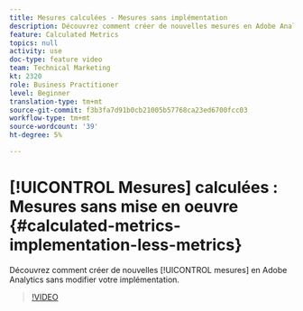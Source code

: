 ```yaml
---
title: Mesures calculées - Mesures sans implémentation
description: Découvrez comment créer de nouvelles mesures en Adobe Analytics sans modifier votre mise en oeuvre.
feature: Calculated Metrics
topics: null
activity: use
doc-type: feature video
team: Technical Marketing
kt: 2320
role: Business Practitioner
level: Beginner
translation-type: tm+mt
source-git-commit: f3b3fa7d91b0cb21005b57768ca23ed6700fcc03
workflow-type: tm+mt
source-wordcount: '39'
ht-degree: 5%

---
```



# [!UICONTROL Mesures] calculées : Mesures sans mise en oeuvre  {#calculated-metrics-implementation-less-metrics}

Découvrez comment créer de nouvelles [!UICONTROL mesures] en Adobe Analytics sans modifier votre implémentation.

>[!VIDEO](https://video.tv.adobe.com/v/25407/?quality=12)
